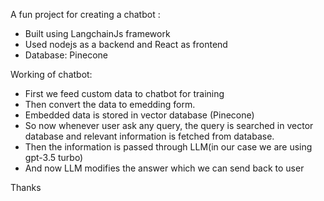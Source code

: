 A fun project for creating a chatbot :
- Built using LangchainJs framework
- Used nodejs as a backend and React as frontend
- Database: Pinecone

Working of chatbot:
- First we feed custom data to chatbot for training
- Then convert the data to emedding form.
- Embedded data is stored in vector database (Pinecone)
- So now whenever user ask any query, the query is searched in vector database and relevant information is fetched from database.
- Then the information is passed through LLM(in our case we are using gpt-3.5 turbo)
- And now LLM modifies the answer which we can send back to user

Thanks
